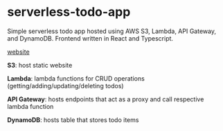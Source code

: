 # serverless-todo-app

Simple serverless todo app hosted using AWS S3, Lambda, API Gateway, and DynamoDB. Frontend written in React and Typescript.

[website](https://serverless-todo-app-1220.s3.amazonaws.com/index.html)

**S3**: host static website

**Lambda**: lambda functions for CRUD operations (getting/adding/updating/deleting todos)

**API Gateway**: hosts endpoints that act as a proxy and call respective lambda function

**DynamoDB**: hosts table that stores todo items
